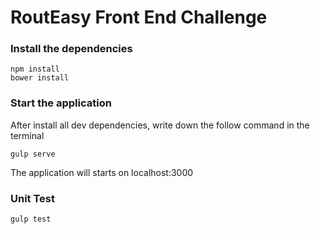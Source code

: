 # RoutEasy Front End Challenge #

### Install the dependencies
```
npm install
bower install
```
### Start the application
After install all dev dependencies, write down the follow command in the terminal
```
gulp serve
```
The application will starts on localhost:3000
### Unit Test
```
gulp test
```

